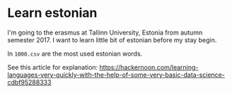 # Learn estonian
I'm going to the erasmus at Tallinn University, Estonia from autumn semester 2017.
I want to learn little bit of estonian before my stay begin. 

In `1000.csv` are the most used estonian words.

See this article for explanation: https://hackernoon.com/learning-languages-very-quickly-with-the-help-of-some-very-basic-data-science-cdbf95288333
